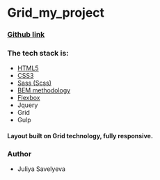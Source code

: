 # Grid_my_project
### [Github link](https://juliyasavelyeva.github.io/Grid_my_project/)

### The tech stack is:

- [HTML5](https://en.wikipedia.org/wiki/HTML5)
- [CSS3](https://en.wikipedia.org/wiki/Cascading_Style_Sheets)
- [Sass (Scss)](https://sass-lang.com/)
- [BEM methodology](https://en.bem.info/methodology/)
- [Flexbox](https://en.wikipedia.org/wiki/CSS_Flexible_Box_Layout)
- Jquery
- Grid
- Gulp

#### Layout built on Grid technology, fully responsive.

### Author

- Juliya Savelyeva